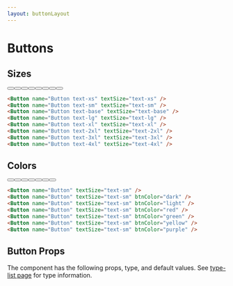 ```yaml
---
layout: buttonLayout
---
```


<script>
  import {ArrowCircleRightIconOutline} from '@codewithshin/svelte-heroicons'
  import { Button, Table, TableDefaultRow }from '$lib/index';
  import componentProps from '../props/Button.json'
  // Props table
  export let items = componentProps.props
	let propHeader = ['Name', 'Type', 'Default']
	// console.log(items)
	let divClass='w-full relative overflow-x-auto shadow-md sm:rounded-lg'
  
</script>

<h1 class="text-3xl w-full dark:text-white pt-16">Buttons</h1>

<h2 class="text-2xl w-full dark:text-white py-8">Sizes</h2>

<div class="rounded-xl w-full my-4 mx-auto bg-gradient-to-r bg-white dark:bg-gray-900 border border-gray-200 dark:border-gray-700 p-2 sm:p-6">
  <Button name="Button text-xs" textSize="text-xs" />
  <Button name="Button text-sm" textSize="text-sm" />
  <Button name="Button text-base" textSize="text-base" />
  <Button name="Button text-lg" textSize="text-lg" />
  <Button name="Button text-xl" textSize="text-xl" />
  <Button name="Button text-2xl" textSize="text-2xl" />
  <Button name="Button text-3xl" textSize="text-3xl" />
  <Button name="Button text-4xl" textSize="text-4xl" />
</div>

```html
<Button name="Button text-xs" textSize="text-xs" />
<Button name="Button text-sm" textSize="text-sm" />
<Button name="Button text-base" textSize="text-base" />
<Button name="Button text-lg" textSize="text-lg" />
<Button name="Button text-xl" textSize="text-xl" />
<Button name="Button text-2xl" textSize="text-2xl" />
<Button name="Button text-3xl" textSize="text-3xl" />
<Button name="Button text-4xl" textSize="text-4xl" />
```

<h2 class="text-2xl w-full dark:text-white py-8">Colors</h2>

<div class="rounded-xl w-full my-4 mx-auto bg-gradient-to-r bg-white dark:bg-gray-900 border border-gray-200 dark:border-gray-700 p-2 sm:p-6">
  <Button name="Button" textSize="text-sm" />
  <Button name="Button" textSize="text-sm" btnColor="dark" />
  <Button name="Button" textSize="text-sm" btnColor="light" />
  <Button name="Button" textSize="text-sm" btnColor="red" />
  <Button name="Button" textSize="text-sm" btnColor="green" />
  <Button name="Button" textSize="text-sm" btnColor="yellow" />
  <Button name="Button" textSize="text-sm" btnColor="purple" />
</div>

```html
<Button name="Button" textSize="text-sm" />
<Button name="Button" textSize="text-sm" btnColor="dark" />
<Button name="Button" textSize="text-sm" btnColor="light" />
<Button name="Button" textSize="text-sm" btnColor="red" />
<Button name="Button" textSize="text-sm" btnColor="green" />
<Button name="Button" textSize="text-sm" btnColor="yellow" />
<Button name="Button" textSize="text-sm" btnColor="purple" />
```

<h2 class="text-2xl w-full text-gray-900 dark:text-white py-8">Button Props</h2>

<p class="dark:text-white py-4 text-lg">The component has the following props, type, and default values. See <a href="/type-list" class="text-blue-600 hover:underline dark:text-blue-500">type-list page</a> for type information.</p>


<Table header={propHeader} {divClass} >
  <TableDefaultRow {items} rowState='hover' />
</Table>